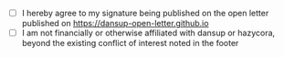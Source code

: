 - [ ] I hereby agree to my signature being published on the open letter
      published on https://dansup-open-letter.github.io
- [ ] I am not financially or otherwise affiliated with dansup or hazycora,
      beyond the existing conflict of interest noted in the footer
